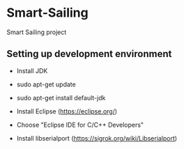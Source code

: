 # Smart-Sailing
Smart Sailing project

## Setting up development environment

- Install JDK
 - sudo apt-get update
 - sudo apt-get install default-jdk

- Install Eclipse (https://eclipse.org/)
 - Choose "Eclipse IDE for C/C++ Developers"

- Install libserialport (https://sigrok.org/wiki/Libserialport)
